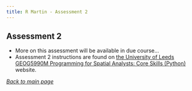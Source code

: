 ```yaml
---
title: R Martin - Assessment 2
---
```


## Assessment 2

* More on this assessment will be available in due course...
* Assessment 2 instructions are found on <a href="https://www.geog.leeds.ac.uk/courses/computing/study/core-python/assessment2/index.html" target="_blank"> the University of Leeds GEOG5990M Programming for Spatial Analysts: Core Skills (Python) </a> website.

[*Back to main page*](https://gy19rgm.github.io/)
